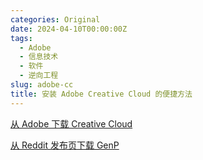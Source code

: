 ```yaml
---
categories: Original
date: 2024-04-10T00:00:00Z
tags:
  - Adobe
  - 信息技术
  - 软件
  - 逆向工程
slug: adobe-cc
title: 安装 Adobe Creative Cloud 的便捷方法
---
```


[从 Adobe 下载 Creative Cloud](https://creativecloud.adobe.com/apps/download/creative-cloud)

[从 Reddit 发布页下载 GenP](https://www.reddit.com/r/GenP/wiki/redditgenpguides/#wiki_.2B50_download_directory)

